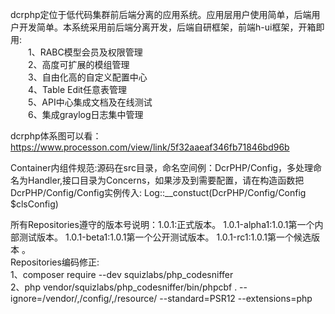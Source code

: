 dcrphp定位于低代码集群前后端分离的应用系统。应用层用户使用简单，后端用户开发简单。本系统采用前后端分离开发，后端自研框架，前端h-ui框架，开箱即用:  
　　1、RABC模型会员及权限管理  
　　2、高度可扩展的模组管理  
　　3、自由化高的自定义配置中心  
　　4、Table Edit任意表管理  
　　5、API中心集成文档及在线测试  
　　6、集成graylog日志集中管理  
  
dcrphp体系图可以看：https://www.processon.com/view/link/5f32aaeaf346fb71846bd96b  

Container内组件规范:源码在src目录，命名空间例：DcrPHP/Config，多处理命名为Handler,接口目录为Concerns，如果涉及到需要配置，请在构造函数把DcrPHP/Config/Config实例传入:
Log::__constuct(DcrPHP/Config/Config $clsConfig)  

所有Repositories遵守的版本号说明：1.0.1:正式版本。 1.0.1-alpha1:1.0.1第一个内部测试版本。 1.0.1-beta1:1.0.1第一个公开测试版本。 1.0.1-rc1:1.0.1第一个候选版本 。  
Repositories编码修正:  
1、composer require --dev squizlabs/php_codesniffer  
2、php vendor/squizlabs/php_codesniffer/bin/phpcbf . --ignore=/vendor/,/config/,/resource/ --standard=PSR12 --extensions=php  
